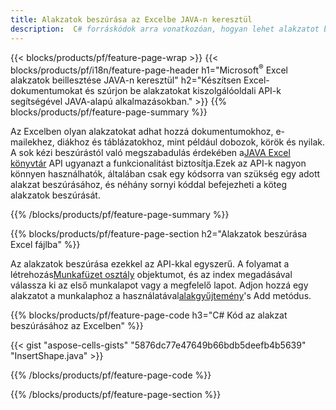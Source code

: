 ```yaml
---
title: Alakzatok beszúrása az Excelbe JAVA-n keresztül
description:  C# forráskódok arra vonatkozóan, hogyan lehet alakzatot beszúrni Microsoft Excel-fájlokba a JAVA Library segítségével.
---
```

{{< blocks/products/pf/feature-page-wrap >}}
{{< blocks/products/pf/i18n/feature-page-header h1="Microsoft<sup>&reg;</sup> Excel alakzatok beillesztése JAVA-n keresztül" h2="Készítsen Excel-dokumentumokat és szúrjon be alakzatokat kiszolgálóoldali API-k segítségével JAVA-alapú alkalmazásokban." >}}
{{% blocks/products/pf/feature-page-summary %}}

 Az Excelben olyan alakzatokat adhat hozzá dokumentumokhoz, e-mailekhez, diákhoz és táblázatokhoz, mint például dobozok, körök és nyilak. A sok kézi beszúrástól való megszabadulás érdekében a[JAVA Excel könyvtár](https://releases.aspose.com/cells/java/) API ugyanazt a funkcionalitást biztosítja.Ezek az API-k nagyon könnyen használhatók, általában csak egy kódsorra van szükség egy adott alakzat beszúrásához, és néhány sornyi kóddal befejezheti a köteg alakzatok beszúrását.

{{% /blocks/products/pf/feature-page-summary %}}

{{% blocks/products/pf/feature-page-section h2="Alakzatok beszúrása Excel fájlba" %}}

 Az alakzatok beszúrása ezekkel az API-kkal egyszerű. A folyamat a létrehozás[Munkafüzet osztály](https://reference.aspose.com/cells/java/com.aspose.cells/workbook/) objektumot, és az index megadásával válassza ki az első munkalapot vagy a megfelelő lapot. Adjon hozzá egy alakzatot a munkalaphoz a használatával[alakgyűjtemény](https://reference.aspose.com/cells/java/com.aspose.cells/shapecollection/)'s Add metódus.

{{% blocks/products/pf/feature-page-code h3="C# Kód az alakzat beszúrásához az Excelben" %}}

{{< gist "aspose-cells-gists" "5876dc77e47649b66bdb5deefb4b5639" "InsertShape.java" >}}

{{% /blocks/products/pf/feature-page-code %}}

{{% /blocks/products/pf/feature-page-section %}}
